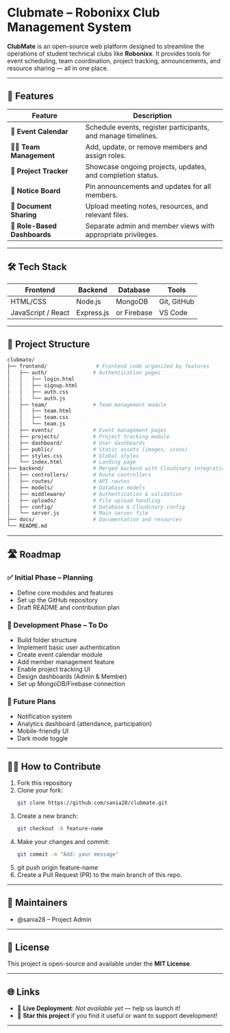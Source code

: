 # Clubmate – Robonixx Club Management System

**ClubMate** is an open-source web platform designed to streamline the operations of student technical clubs like **Robonixx**. It provides tools for event scheduling, team coordination, project tracking, announcements, and resource sharing — all in one place.

---

## 🚀 Features

| Feature                      | Description                                                   |
| ---------------------------- | ------------------------------------------------------------- |
| 📅 **Event Calendar**        | Schedule events, register participants, and manage timelines. |
| 🧑‍💻 **Team Management**       | Add, update, or remove members and assign roles.              |
| 📂 **Project Tracker**       | Showcase ongoing projects, updates, and completion status.    |
| 📰 **Notice Board**          | Pin announcements and updates for all members.                |
| 📁 **Document Sharing**      | Upload meeting notes, resources, and relevant files.          |
| 🔐 **Role-Based Dashboards** | Separate admin and member views with appropriate privileges.  |

---

## 🛠️ Tech Stack

| Frontend           | Backend    | Database    | Tools       |
| ------------------ | ---------- | ----------- | ----------- |
| HTML/CSS           | Node.js    | MongoDB     | Git, GitHub |
| JavaScript / React | Express.js | or Firebase | VS Code     |

---

## 🧩 Project Structure

```bash
clubmate/
├── frontend/                # Frontend code organized by features
│   ├── auth/               # Authentication pages
│   │   ├── login.html
│   │   ├── signup.html
│   │   ├── auth.css
│   │   └── auth.js
│   ├── team/               # Team management module
│   │   ├── team.html
│   │   ├── team.css
│   │   └── team.js
│   ├── events/             # Event management pages
│   ├── projects/           # Project tracking module
│   ├── dashboard/          # User dashboards
│   ├── public/             # Static assets (images, icons)
│   ├── styles.css          # Global styles
│   └── index.html          # Landing page
├── backend/                # Merged backend with Cloudinary integration
│   ├── controllers/        # Route controllers
│   ├── routes/             # API routes
│   ├── models/             # Database models
│   ├── middleware/         # Authentication & validation
│   ├── uploads/            # File upload handling
│   ├── config/             # Database & Cloudinary config
│   └── server.js           # Main server file
├── docs/                   # Documentation and resources
└── README.md
```

---

## 🛣️ Roadmap

### ✅ Initial Phase – Planning

- Define core modules and features
- Set up the GitHub repository
- Draft README and contribution plan

### 🚧 Development Phase – To Do

- Build folder structure
- Implement basic user authentication
- Create event calendar module
- Add member management feature
- Enable project tracking UI
- Design dashboards (Admin & Member)
- Set up MongoDB/Firebase connection

### 🔮 Future Plans

- Notification system
- Analytics dashboard (attendance, participation)
- Mobile-friendly UI
- Dark mode toggle

---

## 🧑‍💻 How to Contribute

1. Fork this repository
2. Clone your fork:
   ```bash
   git clone https://github.com/sania28/clubmate.git
   ```
3. Create a new branch:
   ```bash
   git checkout -b feature-name
   ```
4. Make your changes and commit:
   ```bash
   git commit -m "Add: your message"
   ```
5. git push origin feature-name
6. Create a Pull Request (PR) to the main branch of this repo.

---

## 📌 Maintainers

- @sania28 – Project Admin

---

## 📜 License

This project is open-source and available under the **MIT License**.

---

## 🌐 Links

- 🔗 **Live Deployment**: _Not available yet_ — help us launch it!
- 🌟 **Star this project** if you find it useful or want to support development!

---
